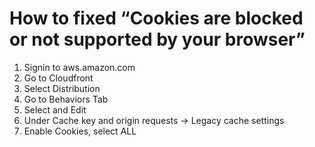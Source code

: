 # How to fixed “Cookies are blocked or not supported by your browser”

1. Signin to aws.amazon.com
2. Go to Cloudfront
3. Select Distribution
4. Go to Behaviors Tab
5. Select and Edit
6. Under Cache key and origin requests -> Legacy cache settings
7. Enable Cookies, select ALL
